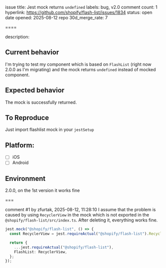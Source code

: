 issue title: Jest mock returns `undefined`
labels: bug, v2.0
comment count: 1
hyperlink: https://github.com/shopify/flash-list/issues/1834
status: open
date opened: 2025-08-12
repo 30d_merge_rate: 7

====

description:
<!-- Thanks for taking the time to fill out this bug report!

If this is not a bug report, please use other relevant channels:
- [Create a feature proposal on Discussions](https://github.com/Shopify/flash-list/discussions/new)
- [Chat with others in the #flash-list channel on Shopify React Native Open Source Discord](https://discord.com/channels/928252803867107358/986654488326701116)

Before you proceed:

- Make sure you are on latest versions of the FlashList package.
- If you are having an issue with your machine or build tools, the issue belongs on another repository as that is outside of the scope of FlashList. -->

## Current behavior

<!-- What code are you running and what is happening? Include a screenshot or video if it's a UI related issue. -->
I'm trying to test my component which is based on `FlashList` (right now 2.0.0 as I'm migrating) and the mock returns `undefined` instead of mocked component.


## Expected behavior
The mock is successfully returned.
<!-- What do you expect to happen instead? -->

## To Reproduce
Just import flashlist mock in your `jestSetup`
<!-- Please provide a way to reproduce the problem if it's possible. Use the fixture app to create an example that reproduces the bug and provide a link to a GitHub repository under your username. -->

## Platform:

- [ ] iOS
- [ ] Android

## Environment
2.0.0, on the 1st version it works fine


===

comment #1 by zfurtak, 2025-08-12, 11:28:10
I assume that the problem is caused by using `RecyclerView` in the mock which is not exported in the `@shopify/flash-list/src/index.ts`. After deleting it, everything works fine.

```ts
jest.mock("@shopify/flash-list", () => {
  const RecyclerView = jest.requireActual("@shopify/flash-list").RecyclerView;

  return {
    ...jest.requireActual("@shopify/flash-list"),
    FlashList: RecyclerView,
  };
});
```
